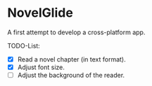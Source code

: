 # NovelGlide

A first attempt to develop a cross-platform app.

TODO-List:
- [x] Read a novel chapter (in text format).
- [x] Adjust font size.
- [ ] Adjust the background of the reader.
